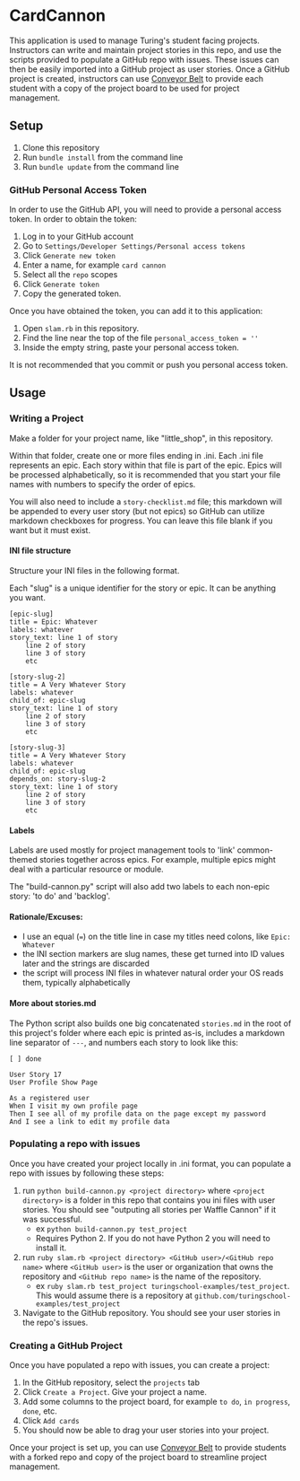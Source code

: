 # CardCannon

This application is used to manage Turing's student facing projects. Instructors can write and maintain project stories in this repo, and use the scripts provided to populate a GitHub repo with issues. These issues can then be easily imported into a GitHub project as user stories. Once a GitHub project is created, instructors can use [Conveyor Belt](https://github.com/jmejia/conveyor-belt) to provide each student with a copy of the project board to be used for project management.

## Setup

1. Clone this repository
1. Run `bundle install` from the command line
1. Run `bundle update` from the command line

### GitHub Personal Access Token

In order to use the GitHub API, you will need to provide a personal access token. In order to obtain the token:

1. Log in to your GitHub account
1. Go to `Settings/Developer Settings/Personal access tokens`
1. Click `Generate new token`
1. Enter a name, for example `card cannon`
1. Select all the `repo` scopes
1. Click `Generate token`
1. Copy the generated token.

Once you have obtained the token, you can add it to this application:

1. Open `slam.rb` in this repository.
1. Find the line near the top of the file `personal_access_token = ''`
1. Inside the empty string, paste your personal access token.

It is not recommended that you commit or push you personal access token.

## Usage

### Writing a Project

Make a folder for your project name, like "little_shop", in this repository.

Within that folder, create one or more files ending in .ini. Each .ini file represents an epic. Each story within that file is part of the epic. Epics will be processed alphabetically, so it is recommended that you start your file names with numbers to specify the order of epics.

You will also need to include a `story-checklist.md` file; this markdown will be appended to every user story (but not epics) so GitHub can utilize markdown checkboxes for progress. You can leave this file blank if you want but it must exist.

#### INI file structure

Structure your INI files in the following format.

Each "slug" is a unique identifier for the story or epic. It can be anything you want.

```
[epic-slug]
title = Epic: Whatever
labels: whatever
story_text: line 1 of story
    line 2 of story
    line 3 of story
    etc

[story-slug-2]
title = A Very Whatever Story
labels: whatever
child_of: epic-slug
story_text: line 1 of story
    line 2 of story
    line 3 of story
    etc

[story-slug-3]
title = A Very Whatever Story
labels: whatever
child_of: epic-slug
depends_on: story-slug-2
story_text: line 1 of story
    line 2 of story
    line 3 of story
    etc
```

#### Labels

Labels are used mostly for project management tools to 'link' common-themed stories together across epics. For example, multiple epics might deal with a particular resource or module.

The "build-cannon.py" script will also add two labels to each non-epic story: 'to do' and 'backlog'.

#### Rationale/Excuses:

- I use an equal (`=`) on the title line in case my titles need colons, like `Epic: Whatever`
- the INI section markers are slug names, these get turned into ID values later and the strings are discarded
- the script will process INI files in whatever natural order your OS reads them, typically alphabetically

#### More about stories.md

The Python script also builds one big concatenated `stories.md` in the root of this project's folder where each epic is printed as-is, includes a markdown line separator of `---`, and numbers each story to look like this:

```
[ ] done

User Story 17
User Profile Show Page

As a registered user
When I visit my own profile page
Then I see all of my profile data on the page except my password
And I see a link to edit my profile data
```

### Populating a repo with issues

Once you have created your project locally in .ini format, you can populate a repo with issues by following these steps:

1. run `python build-cannon.py <project directory>` where `<project directory>` is a folder in this repo that contains you ini files with user stories. You should see "outputing all stories per Waffle Cannon" if it was successful.
    * ex `python build-cannon.py test_project`
    * Requires Python 2. If you do not have Python 2 you will need to install it.
1. run `ruby slam.rb <project directory> <GitHub user>/<GitHub repo name>` where `<GitHub user>` is the user or organization that owns the repository and `<GitHub repo name>` is the name of the repository.
    * ex `ruby slam.rb test_project turingschool-examples/test_project`. This would assume there is a repository at `github.com/turingschool-examples/test_project`
1. Navigate to the GitHub repository. You should see your user stories in the repo's issues.

### Creating a GitHub Project

Once you have populated a repo with issues, you can create a project:

1. In the GitHub repository, select the `projects` tab
1. Click `Create a Project`. Give your project a name.
1. Add some columns to the project board, for example `to do`, `in progress`, `done`, etc.
1. Click `Add cards`
1. You should now be able to drag your user stories into your project.

Once your project is set up, you can use [Conveyor Belt](http://conveyorbelt.herokuapp.com/) to provide students with a forked repo and copy of the project board to streamline project management.
